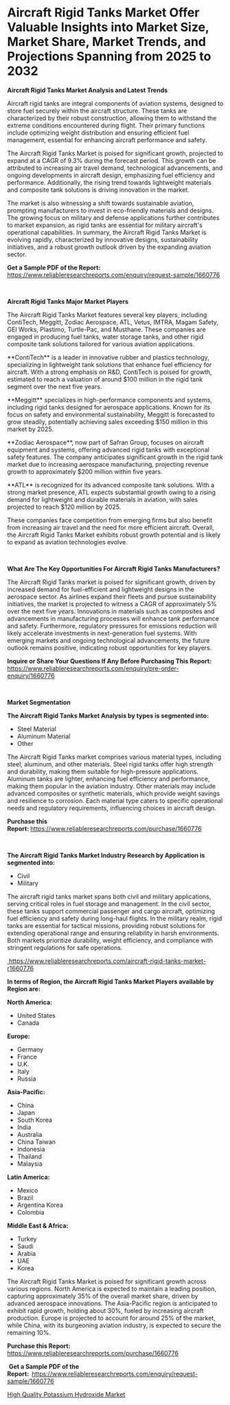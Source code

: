 <p><h1>Aircraft Rigid Tanks Market Offer Valuable Insights into Market Size, Market Share, Market Trends, and Projections Spanning from 2025 to 2032</h1></p><p><strong>Aircraft Rigid Tanks Market Analysis and Latest Trends</strong></p>
<p><p>Aircraft rigid tanks are integral components of aviation systems, designed to store fuel securely within the aircraft structure. These tanks are characterized by their robust construction, allowing them to withstand the extreme conditions encountered during flight. Their primary functions include optimizing weight distribution and ensuring efficient fuel management, essential for enhancing aircraft performance and safety.</p><p>The Aircraft Rigid Tanks Market is poised for significant growth, projected to expand at a CAGR of 9.3% during the forecast period. This growth can be attributed to increasing air travel demand, technological advancements, and ongoing developments in aircraft design, emphasizing fuel efficiency and performance. Additionally, the rising trend towards lightweight materials and composite tank solutions is driving innovation in the market.</p><p>The market is also witnessing a shift towards sustainable aviation, prompting manufacturers to invest in eco-friendly materials and designs. The growing focus on military and defense applications further contributes to market expansion, as rigid tanks are essential for military aircraft's operational capabilities. In summary, the Aircraft Rigid Tanks Market is evolving rapidly, characterized by innovative designs, sustainability initiatives, and a robust growth outlook driven by the expanding aviation sector.</p></p>
<p><strong>Get a Sample PDF of the Report:&nbsp;</strong> <a href="https://www.reliableresearchreports.com/enquiry/request-sample/1660776?utm_campaign=2215&utm_medium=2&utm_source=Github&utm_content=ia&utm_term=29032025&utm_id=aircraft-rigid-tanks">https://www.reliableresearchreports.com/enquiry/request-sample/1660776</a></p>
<p>&nbsp;</p>
<p><strong>Aircraft Rigid Tanks Major Market Players</strong></p>
<p><p>The Aircraft Rigid Tanks Market features several key players, including ContiTech, Meggitt, Zodiac Aerospace, ATL, Vetus, IMTRA, Magam Safety, GEI Works, Plastimo, Turtle-Pac, and Musthane. These companies are engaged in producing fuel tanks, water storage tanks, and other rigid composite tank solutions tailored for various aviation applications. </p><p>**ContiTech** is a leader in innovative rubber and plastics technology, specializing in lightweight tank solutions that enhance fuel efficiency for aircraft. With a strong emphasis on R&D, ContiTech is poised for growth, estimated to reach a valuation of around $100 million in the rigid tank segment over the next five years.</p><p>**Meggitt** specializes in high-performance components and systems, including rigid tanks designed for aerospace applications. Known for its focus on safety and environmental sustainability, Meggitt is forecasted to grow steadily, potentially achieving sales exceeding $150 million in this market by 2025.</p><p>**Zodiac Aerospace**, now part of Safran Group, focuses on aircraft equipment and systems, offering advanced rigid tanks with exceptional safety features. The company anticipates significant growth in the rigid tank market due to increasing aerospace manufacturing, projecting revenue growth to approximately $200 million within five years.</p><p>**ATL** is recognized for its advanced composite tank solutions. With a strong market presence, ATL expects substantial growth owing to a rising demand for lightweight and durable materials in aviation, with sales projected to reach $120 million by 2025.</p><p>These companies face competition from emerging firms but also benefit from increasing air travel and the need for more efficient aircraft. Overall, the Aircraft Rigid Tanks Market exhibits robust growth potential and is likely to expand as aviation technologies evolve.</p></p>
<p>&nbsp;</p>
<p><strong>What Are The Key Opportunities For Aircraft Rigid Tanks Manufacturers?</strong></p>
<p><p>The Aircraft Rigid Tanks market is poised for significant growth, driven by increased demand for fuel-efficient and lightweight designs in the aerospace sector. As airlines expand their fleets and pursue sustainability initiatives, the market is projected to witness a CAGR of approximately 5% over the next five years. Innovations in materials such as composites and advancements in manufacturing processes will enhance tank performance and safety. Furthermore, regulatory pressures for emissions reduction will likely accelerate investments in next-generation fuel systems. With emerging markets and ongoing technological advancements, the future outlook remains positive, indicating robust opportunities for key players.</p></p>
<p><strong>Inquire or Share Your Questions If Any Before Purchasing This Report:</strong> <a href="https://www.reliableresearchreports.com/enquiry/pre-order-enquiry/1660776?utm_campaign=2215&utm_medium=2&utm_source=Github&utm_content=ia&utm_term=29032025&utm_id=aircraft-rigid-tanks">https://www.reliableresearchreports.com/enquiry/pre-order-enquiry/1660776</a></p>
<p>&nbsp;</p>
<p><strong>Market Segmentation</strong></p>
<p><strong>The Aircraft Rigid Tanks Market Analysis by types is segmented into:</strong></p>
<p><ul><li>Steel Material</li><li>Aluminum Material</li><li>Other</li></ul></p>
<p><p>The Aircraft Rigid Tanks market comprises various material types, including steel, aluminum, and other materials. Steel rigid tanks offer high strength and durability, making them suitable for high-pressure applications. Aluminum tanks are lighter, enhancing fuel efficiency and performance, making them popular in the aviation industry. Other materials may include advanced composites or synthetic materials, which provide weight savings and resilience to corrosion. Each material type caters to specific operational needs and regulatory requirements, influencing choices in aircraft design.</p></p>
<p><strong>Purchase this Report:&nbsp;</strong><a href="https://www.reliableresearchreports.com/purchase/1660776?utm_campaign=2215&utm_medium=2&utm_source=Github&utm_content=ia&utm_term=29032025&utm_id=aircraft-rigid-tanks">https://www.reliableresearchreports.com/purchase/1660776</a></p>
<p>&nbsp;</p>
<p><strong>The Aircraft Rigid Tanks Market Industry Research by Application is segmented into:</strong></p>
<p><ul><li>Civil</li><li>Military</li></ul></p>
<p><p>The aircraft rigid tanks market spans both civil and military applications, serving critical roles in fuel storage and management. In the civil sector, these tanks support commercial passenger and cargo aircraft, optimizing fuel efficiency and safety during long-haul flights. In the military realm, rigid tanks are essential for tactical missions, providing robust solutions for extending operational range and ensuring reliability in harsh environments. Both markets prioritize durability, weight efficiency, and compliance with stringent regulations for safe operations.</p></p>
<p><a href="https://www.reliableresearchreports.com/aircraft-rigid-tanks-market-r1660776?utm_campaign=2215&utm_medium=2&utm_source=Github&utm_content=ia&utm_term=29032025&utm_id=aircraft-rigid-tanks">&nbsp;https://www.reliableresearchreports.com/aircraft-rigid-tanks-market-r1660776</a></p>
<p><strong>In terms of Region, the Aircraft Rigid Tanks Market Players available by Region are:</strong></p>
<p>
    <p> <strong> North America: </strong>
        <ul>
            <li>United States</li>
            <li>Canada</li>
        </ul>
        </p> 
    <p> <strong> Europe: </strong>
        <ul>
            <li>Germany</li>
            <li>France</li>
            <li>U.K.</li>
            <li>Italy</li>
            <li>Russia</li>
        </ul>
        </p> 
    <p> <strong> Asia-Pacific: </strong>
        <ul>
            <li>China</li>
            <li>Japan</li>
            <li>South Korea</li>
            <li>India</li>
            <li>Australia</li>
            <li>China Taiwan</li>
            <li>Indonesia</li>
            <li>Thailand</li>
            <li>Malaysia</li>
        </ul>
        </p> 
    <p> <strong> Latin America: </strong>
        <ul>
            <li>Mexico</li>
            <li>Brazil</li>
            <li>Argentina Korea</li>
            <li>Colombia</li>
        </ul>
        </p> 
    <p> <strong> Middle East & Africa: </strong>
        <ul>
            <li>Turkey</li>
            <li>Saudi</li>
            <li>Arabia</li>
            <li>UAE</li>
            <li>Korea</li>
        </ul>
    </p>
    </p>
<p><p>The Aircraft Rigid Tanks Market is poised for significant growth across various regions. North America is expected to maintain a leading position, capturing approximately 35% of the overall market share, driven by advanced aerospace innovations. The Asia-Pacific region is anticipated to exhibit rapid growth, holding about 30%, fueled by increasing aircraft production. Europe is projected to account for around 25% of the market, while China, with its burgeoning aviation industry, is expected to secure the remaining 10%.</p></p>
<p><strong>Purchase this Report: </strong><a href="https://www.reliableresearchreports.com/purchase/1660776?utm_campaign=2215&utm_medium=2&utm_source=Github&utm_content=ia&utm_term=29032025&utm_id=aircraft-rigid-tanks">https://www.reliableresearchreports.com/purchase/1660776</a></p>
<p>&nbsp;<strong>Get a Sample PDF of the Report:&nbsp;&nbsp;</strong><a href="https://www.reliableresearchreports.com/enquiry/request-sample/1660776?utm_campaign=2215&utm_medium=2&utm_source=Github&utm_content=ia&utm_term=29032025&utm_id=aircraft-rigid-tanks">https://www.reliableresearchreports.com/enquiry/request-sample/1660776</a></p>
<p><strong></strong></p>
<p><p><a href="https://github.com/SanjidaMahmud54/Market-Research-Report-List-2/blob/main/high-quality-potassium-hydroxide-market.md?utm_campaign=2215&utm_medium=2&utm_source=Github&utm_content=ia&utm_term=29032025&utm_id=aircraft-rigid-tanks">High Quality Potassium Hydroxide Market</a></p></p>
